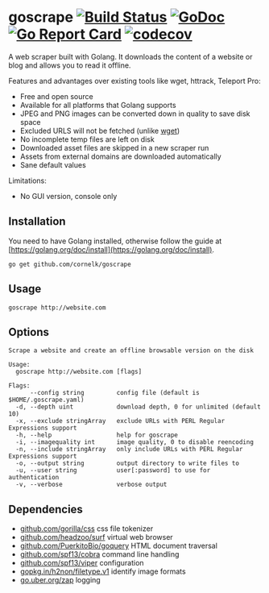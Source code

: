 # goscrape [![Build Status](https://travis-ci.org/cornelk/goscrape.svg?branch=master)](https://travis-ci.org/cornelk/goscrape) [![GoDoc](https://godoc.org/github.com/cornelk/goscrape?status.svg)](https://godoc.org/github.com/cornelk/goscrape) [![Go Report Card](https://goreportcard.com/badge/cornelk/goscrape)](https://goreportcard.com/report/github.com/cornelk/goscrape) [![codecov](https://codecov.io/gh/cornelk/goscrape/branch/master/graph/badge.svg)](https://codecov.io/gh/cornelk/goscrape)

A web scraper built with Golang. It downloads the content of a website or blog and allows you to read it offline.

Features and advantages over existing tools like wget, httrack, Teleport Pro:
* Free and open source
* Available for all platforms that Golang supports
* JPEG and PNG images can be converted down in quality to save disk space
* Excluded URLS will not be fetched (unlike [wget](https://savannah.gnu.org/bugs/?20808))
* No incomplete temp files are left on disk
* Downloaded asset files are skipped in a new scraper run
* Assets from external domains are downloaded automatically
* Sane default values

Limitations:
* No GUI version, console only

## Installation

You need to have Golang installed, otherwise follow the guide at [https://golang.org/doc/install](https://golang.org/doc/install).

```
go get github.com/cornelk/goscrape
```

## Usage
```
goscrape http://website.com
```

## Options

```
Scrape a website and create an offline browsable version on the disk

Usage:
  goscrape http://website.com [flags]

Flags:
      --config string         config file (default is $HOME/.goscrape.yaml)
  -d, --depth uint            download depth, 0 for unlimited (default 10)
  -x, --exclude stringArray   exclude URLs with PERL Regular Expressions support
  -h, --help                  help for goscrape
  -i, --imagequality int      image quality, 0 to disable reencoding
  -n, --include stringArray   only include URLs with PERL Regular Expressions support
  -o, --output string         output directory to write files to
  -u, --user string           user[:password] to use for authentication
  -v, --verbose               verbose output
```

## Dependencies

- [github.com/gorilla/css](https://github.com/gorilla/css) css file tokenizer
- [github.com/headzoo/surf](https://github.com/headzoo/surf) virtual web browser
- [github.com/PuerkitoBio/goquery](https://github.com/PuerkitoBio/goquery) HTML document traversal
- [github.com/spf13/cobra](https://github.com/spf13/cobra) command line handling
- [github.com/spf13/viper](https://github.com/spf13/viper) configuration
- [gopkg.in/h2non/filetype.v1](https://gopkg.in/h2non/filetype.v1) identify image formats
- [go.uber.org/zap](https://go.uber.org/zap) logging

